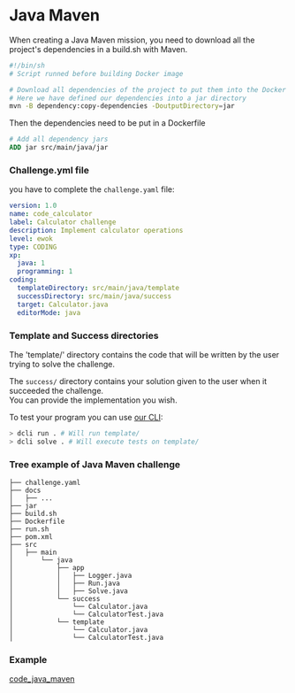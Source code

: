 # Java Maven
When creating a Java Maven mission, you need to download all the project's dependencies in a build.sh with Maven.
```Bash
#!/bin/sh
# Script runned before building Docker image

# Download all dependencies of the project to put them into the Docker image via Dockerfile
# Here we have defined our dependencies into a jar directory
mvn -B dependency:copy-dependencies -DoutputDirectory=jar
```

Then the dependencies need to be put in a Dockerfile 
```Dockerfile
# Add all dependency jars
ADD jar src/main/java/jar
```

### Challenge.yml file
you have to complete the `challenge.yaml` file:
```Yaml
version: 1.0
name: code_calculator
label: Calculator challenge
description: Implement calculator operations
level: ewok
type: CODING
xp:
  java: 1
  programming: 1
coding:
  templateDirectory: src/main/java/template
  successDirectory: src/main/java/success
  target: Calculator.java
  editorMode: java
```

### Template and Success directories
The 'template/' directory contains the code that will be written by the user trying to solve the challenge.

The `success/` directory contains your solution given to the user when it succeeded the challenge.  
You can provide the implementation you wish.  

To test your program you can use [our CLI](https://pypi.org/project/deadlock-cli/):  
```Bash
> dcli run . # Will run template/
> dcli solve . # Will execute tests on template/
```

### Tree example of Java Maven challenge
```
├── challenge.yaml
├── docs
│   ├── ...
├── jar
├── build.sh
├── Dockerfile
├── run.sh
├── pom.xml
├── src
│   ├── main
│       └── java
│           ├── app
│           │   ├── Logger.java
│           │   ├── Run.java
│           │   ├── Solve.java
│           └── success
│               └── Calculator.java
│               └── CalculatorTest.java
│           └── template
│               └── Calculator.java
│               └── CalculatorTest.java
```

### Example
[code_java_maven](https://github.com/deadlock-resources/challenge-examples/tree/master/example/code_java_maven)